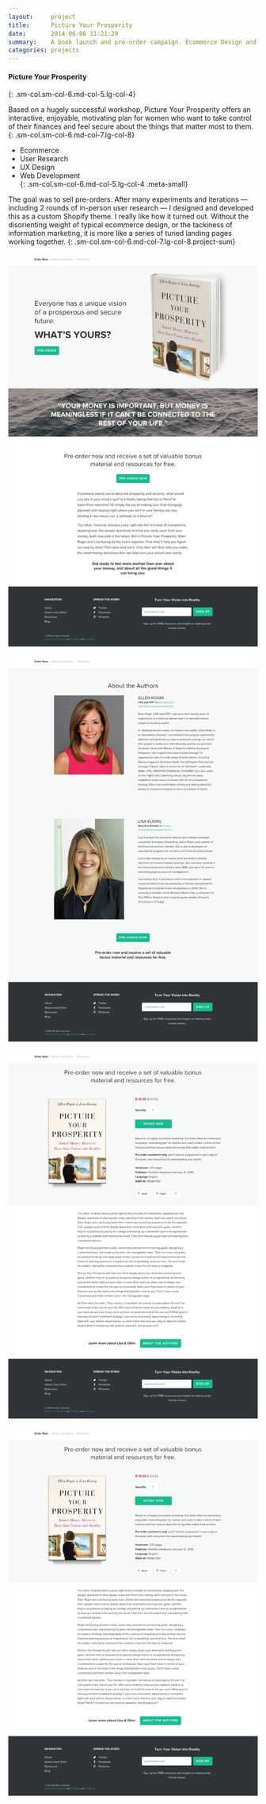 ```yaml
---
layout:     project
title:      Picture Your Prosperity
date:       2014-06-08 11:21:29
summary:    A book launch and pre-order campaign. Ecommerce Design and development.
categories: projects
---
```


#### Picture Your Prosperity
{: .sm-col.sm-col-6.md-col-5.lg-col-4}


Based on a hugely successful workshop, Picture Your Prosperity offers an interactive, enjoyable, motivating plan for women who want to take control of their finances and feel secure about the things that matter most to them.
{: .sm-col.sm-col-6.md-col-7.lg-col-8}

 * Ecommerce  
 * User Research  
 * UX Design    
 * Web Development  
{: .sm-col.sm-col-6.md-col-5.lg-col-4 .meta-small}

The goal was to sell pre-orders. After many experiments and iterations — including 2 rounds of in-person user research — I designed and developed this as a custom Shopify theme. I really like how it turned out. Without the disorienting weight of typical ecommerce design, or the tackiness of information marketing, it is more like a series of tuned landing pages working together.
{: .sm-col.sm-col-6.md-col-7.lg-col-8.project-sum}

![image](/assets/images/projects/pyp/pyp-landing.jpeg)

![image](/assets/images/projects/pyp/pyp-about.jpeg)

![image](/assets/images/projects/pyp/pyp-product.jpeg)

![image](/assets/images/projects/pyp/pyp-product.jpeg)

